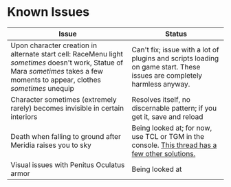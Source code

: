 # Known Issues

| Issue | Status |
| ------------- | ------------- |
| Upon character creation in alternate start cell: RaceMenu light *sometimes* doesn't work, Statue of Mara *sometimes* takes a few moments to appear, clothes *sometimes* unequip | Can't fix; issue with a lot of plugins and scripts loading on game start. These issues are completely harmless anyway. |
| Character sometimes (extremely rarely) becomes invisible in certain interiors | Resolves itself, no discernable pattern; if you get it, save and reload |
| Death when falling to ground after Meridia raises you to sky | Being looked at; for now, use TCL or TGM in the console. [This thread has a few other solutions.](https://steamcommunity.com/app/72850/discussions/0/451848854984690733/) |
| Visual issues with Penitus Oculatus armor | Being looked at |
